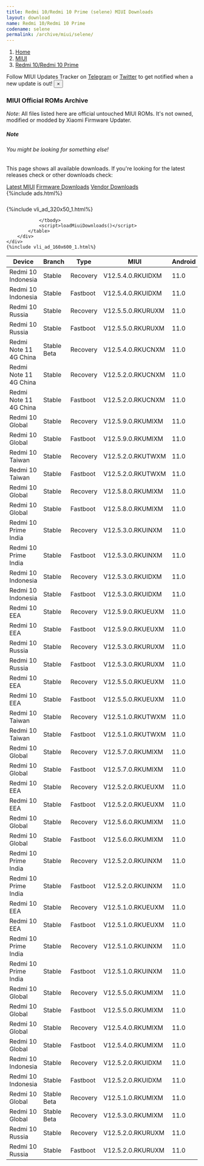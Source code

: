 ```yaml
---
title: Redmi 10/Redmi 10 Prime (selene) MIUI Downloads
layout: download
name: Redmi 10/Redmi 10 Prime
codename: selene
permalink: /archive/miui/selene/
---
```

<nav aria-label="breadcrumb">
    <ol class="breadcrumb">
        <li class="breadcrumb-item"><a href="/">Home</a></li>
        <li class="breadcrumb-item"><a href="/miui/">MIUI</a></li>
        <li class="breadcrumb-item active" aria-current="page"><a href="/miui/selene/">Redmi 10/Redmi 10 Prime</a></li>
    </ol>
</nav>
<div class="alert alert-primary alert-dismissible fade show" role="alert">
    Follow MIUI Updates Tracker on <a href="https://t.me/MIUIUpdatesTracker" class="alert-link">Telegram</a>
     or <a href="https://twitter.com/MiFwUpdater" class="alert-link">Twitter</a> to get notified when a new update is out!
    <button type="button" class="close" data-dismiss="alert" aria-label="Close">
        <span aria-hidden="true">&times;</span>
    </button>
</div>

### MIUI Official ROMs Archive
*Note*: All files listed here are official untouched MIUI ROMs. It's not owned, modified or modded by Xiaomi Firmware Updater.
<div class="card">
  <div class="card-body">
    <h5 class="card-title">Note</h5>
    <h6 class="card-subtitle mb-2 text-muted">You might be looking for something else!</h6>
    <p class="card-text">This page shows all available downloads.
     If you're looking for the latest releases check or other downloads check:</p>
    <a href="/miui/selene/" class="card-link">Latest MIUI</a>
    <a href="/firmware/selene/" class="card-link">Firmware Downloads</a>
    <a href="/vendor/selene/" class="card-link">Vendor Downloads</a>
  </div>
</div>
{%include ads.html%}
<div class="row justify-content-center">
    <div class="col-10">
        <div class="table-responsive-md" style="margin-top: 25px;">
            {%include vli_ad_320x50_1.html%}
            <table id="miui" class="display dt-responsive nowrap compact table table-striped table-hover table-sm">
                <thead class="thead-dark">
                    <tr>
                        <th data-ref="device">Device</th>
                        <th data-ref="branch">Branch</th>
                        <th data-ref="type">Type</th>
                        <th data-ref="miui">MIUI</th>
                        <th data-ref="android">Android</th>
                        <th data-ref="size">Size</th>
                        <th data-ref="size">Date</th>
                        <th data-ref="link">Link</th>
                    </tr>
                </thead>
                <tbody>
                <tr><td>Redmi 10 Indonesia</td><td>Stable</td><td>Recovery</td><td>V12.5.4.0.RKUIDXM</td><td>11.0</td><td>2.5 GB</td><td>2021-12-17</td><td><a href="/miui/selene/stable/V12.5.4.0.RKUIDXM/">Download</a></td></tr>
<tr><td>Redmi 10 Indonesia</td><td>Stable</td><td>Fastboot</td><td>V12.5.4.0.RKUIDXM</td><td>11.0</td><td>4.7 GB</td><td>2021-12-10</td><td><a href="/miui/selene/stable/V12.5.4.0.RKUIDXM/">Download</a></td></tr>
<tr><td>Redmi 10 Russia</td><td>Stable</td><td>Recovery</td><td>V12.5.5.0.RKURUXM</td><td>11.0</td><td>2.5 GB</td><td>2021-12-17</td><td><a href="/miui/selene/stable/V12.5.5.0.RKURUXM/">Download</a></td></tr>
<tr><td>Redmi 10 Russia</td><td>Stable</td><td>Fastboot</td><td>V12.5.5.0.RKURUXM</td><td>11.0</td><td>4.8 GB</td><td>2021-12-10</td><td><a href="/miui/selene/stable/V12.5.5.0.RKURUXM/">Download</a></td></tr>
<tr><td>Redmi Note 11 4G China</td><td>Stable Beta</td><td>Recovery</td><td>V12.5.4.0.RKUCNXM</td><td>11.0</td><td>3.2 GB</td><td>2021-12-08</td><td><a href="/miui/selenes/stable beta/V12.5.4.0.RKUCNXM/">Download</a></td></tr>
<tr><td>Redmi Note 11 4G China</td><td>Stable</td><td>Recovery</td><td>V12.5.2.0.RKUCNXM</td><td>11.0</td><td>3.2 GB</td><td>2021-12-01</td><td><a href="/miui/selenes/stable/V12.5.2.0.RKUCNXM/">Download</a></td></tr>
<tr><td>Redmi Note 11 4G China</td><td>Stable</td><td>Fastboot</td><td>V12.5.2.0.RKUCNXM</td><td>11.0</td><td>4.6 GB</td><td>2021-11-26</td><td><a href="/miui/selenes/stable/V12.5.2.0.RKUCNXM/">Download</a></td></tr>
<tr><td>Redmi 10 Global</td><td>Stable</td><td>Recovery</td><td>V12.5.9.0.RKUMIXM</td><td>11.0</td><td>2.5 GB</td><td>2021-11-17</td><td><a href="/miui/selene/stable/V12.5.9.0.RKUMIXM/">Download</a></td></tr>
<tr><td>Redmi 10 Global</td><td>Stable</td><td>Fastboot</td><td>V12.5.9.0.RKUMIXM</td><td>11.0</td><td>5.3 GB</td><td>2021-11-12</td><td><a href="/miui/selene/stable/V12.5.9.0.RKUMIXM/">Download</a></td></tr>
<tr><td>Redmi 10 Taiwan</td><td>Stable</td><td>Recovery</td><td>V12.5.2.0.RKUTWXM</td><td>11.0</td><td>2.5 GB</td><td>2021-10-31</td><td><a href="/miui/selene/stable/V12.5.2.0.RKUTWXM/">Download</a></td></tr>
<tr><td>Redmi 10 Taiwan</td><td>Stable</td><td>Fastboot</td><td>V12.5.2.0.RKUTWXM</td><td>11.0</td><td>3.8 GB</td><td>2021-10-26</td><td><a href="/miui/selene/stable/V12.5.2.0.RKUTWXM/">Download</a></td></tr>
<tr><td>Redmi 10 Global</td><td>Stable</td><td>Recovery</td><td>V12.5.8.0.RKUMIXM</td><td>11.0</td><td>2.5 GB</td><td>2021-10-30</td><td><a href="/miui/selene/stable/V12.5.8.0.RKUMIXM/">Download</a></td></tr>
<tr><td>Redmi 10 Global</td><td>Stable</td><td>Fastboot</td><td>V12.5.8.0.RKUMIXM</td><td>11.0</td><td>5.2 GB</td><td>2021-10-26</td><td><a href="/miui/selene/stable/V12.5.8.0.RKUMIXM/">Download</a></td></tr>
<tr><td>Redmi 10 Prime India</td><td>Stable</td><td>Recovery</td><td>V12.5.3.0.RKUINXM</td><td>11.0</td><td>2.4 GB</td><td>2021-10-25</td><td><a href="/miui/selene/stable/V12.5.3.0.RKUINXM/">Download</a></td></tr>
<tr><td>Redmi 10 Prime India</td><td>Stable</td><td>Fastboot</td><td>V12.5.3.0.RKUINXM</td><td>11.0</td><td>3.4 GB</td><td>2021-10-16</td><td><a href="/miui/selene/stable/V12.5.3.0.RKUINXM/">Download</a></td></tr>
<tr><td>Redmi 10 Indonesia</td><td>Stable</td><td>Recovery</td><td>V12.5.3.0.RKUIDXM</td><td>11.0</td><td>2.5 GB</td><td>2021-10-25</td><td><a href="/miui/selene/stable/V12.5.3.0.RKUIDXM/">Download</a></td></tr>
<tr><td>Redmi 10 Indonesia</td><td>Stable</td><td>Fastboot</td><td>V12.5.3.0.RKUIDXM</td><td>11.0</td><td>4.4 GB</td><td>2021-10-13</td><td><a href="/miui/selene/stable/V12.5.3.0.RKUIDXM/">Download</a></td></tr>
<tr><td>Redmi 10 EEA</td><td>Stable</td><td>Recovery</td><td>V12.5.9.0.RKUEUXM</td><td>11.0</td><td>2.4 GB</td><td>2021-10-22</td><td><a href="/miui/selene/stable/V12.5.9.0.RKUEUXM/">Download</a></td></tr>
<tr><td>Redmi 10 EEA</td><td>Stable</td><td>Fastboot</td><td>V12.5.9.0.RKUEUXM</td><td>11.0</td><td>5.2 GB</td><td>2021-10-20</td><td><a href="/miui/selene/stable/V12.5.9.0.RKUEUXM/">Download</a></td></tr>
<tr><td>Redmi 10 Russia</td><td>Stable</td><td>Recovery</td><td>V12.5.3.0.RKURUXM</td><td>11.0</td><td>2.5 GB</td><td>2021-10-21</td><td><a href="/miui/selene/stable/V12.5.3.0.RKURUXM/">Download</a></td></tr>
<tr><td>Redmi 10 Russia</td><td>Stable</td><td>Fastboot</td><td>V12.5.3.0.RKURUXM</td><td>11.0</td><td>4.6 GB</td><td>2021-10-17</td><td><a href="/miui/selene/stable/V12.5.3.0.RKURUXM/">Download</a></td></tr>
<tr><td>Redmi 10 EEA</td><td>Stable</td><td>Recovery</td><td>V12.5.5.0.RKUEUXM</td><td>11.0</td><td>2.4 GB</td><td>2021-10-09</td><td><a href="/miui/selene/stable/V12.5.5.0.RKUEUXM/">Download</a></td></tr>
<tr><td>Redmi 10 EEA</td><td>Stable</td><td>Fastboot</td><td>V12.5.5.0.RKUEUXM</td><td>11.0</td><td>5.1 GB</td><td>2021-09-28</td><td><a href="/miui/selene/stable/V12.5.5.0.RKUEUXM/">Download</a></td></tr>
<tr><td>Redmi 10 Taiwan</td><td>Stable</td><td>Recovery</td><td>V12.5.1.0.RKUTWXM</td><td>11.0</td><td>2.3 GB</td><td>2021-10-08</td><td><a href="/miui/selene/stable/V12.5.1.0.RKUTWXM/">Download</a></td></tr>
<tr><td>Redmi 10 Taiwan</td><td>Stable</td><td>Fastboot</td><td>V12.5.1.0.RKUTWXM</td><td>11.0</td><td>3.7 GB</td><td>2021-09-02</td><td><a href="/miui/selene/stable/V12.5.1.0.RKUTWXM/">Download</a></td></tr>
<tr><td>Redmi 10 Global</td><td>Stable</td><td>Recovery</td><td>V12.5.7.0.RKUMIXM</td><td>11.0</td><td>2.4 GB</td><td>2021-10-01</td><td><a href="/miui/selene/stable/V12.5.7.0.RKUMIXM/">Download</a></td></tr>
<tr><td>Redmi 10 Global</td><td>Stable</td><td>Fastboot</td><td>V12.5.7.0.RKUMIXM</td><td>11.0</td><td>5.1 GB</td><td>2021-09-28</td><td><a href="/miui/selene/stable/V12.5.7.0.RKUMIXM/">Download</a></td></tr>
<tr><td>Redmi 10 EEA</td><td>Stable</td><td>Recovery</td><td>V12.5.2.0.RKUEUXM</td><td>11.0</td><td>2.4 GB</td><td>2021-09-26</td><td><a href="/miui/selene/stable/V12.5.2.0.RKUEUXM/">Download</a></td></tr>
<tr><td>Redmi 10 EEA</td><td>Stable</td><td>Fastboot</td><td>V12.5.2.0.RKUEUXM</td><td>11.0</td><td>5.1 GB</td><td>2021-08-28</td><td><a href="/miui/selene/stable/V12.5.2.0.RKUEUXM/">Download</a></td></tr>
<tr><td>Redmi 10 Global</td><td>Stable</td><td>Recovery</td><td>V12.5.6.0.RKUMIXM</td><td>11.0</td><td>2.4 GB</td><td>2021-09-16</td><td><a href="/miui/selene/stable/V12.5.6.0.RKUMIXM/">Download</a></td></tr>
<tr><td>Redmi 10 Global</td><td>Stable</td><td>Fastboot</td><td>V12.5.6.0.RKUMIXM</td><td>11.0</td><td>5.0 GB</td><td>2021-09-10</td><td><a href="/miui/selene/stable/V12.5.6.0.RKUMIXM/">Download</a></td></tr>
<tr><td>Redmi 10 Prime India</td><td>Stable</td><td>Recovery</td><td>V12.5.2.0.RKUINXM</td><td>11.0</td><td>2.4 GB</td><td>2021-09-13</td><td><a href="/miui/selene/stable/V12.5.2.0.RKUINXM/">Download</a></td></tr>
<tr><td>Redmi 10 Prime India</td><td>Stable</td><td>Fastboot</td><td>V12.5.2.0.RKUINXM</td><td>11.0</td><td>3.3 GB</td><td>2021-09-07</td><td><a href="/miui/selene/stable/V12.5.2.0.RKUINXM/">Download</a></td></tr>
<tr><td>Redmi 10 EEA</td><td>Stable</td><td>Recovery</td><td>V12.5.1.0.RKUEUXM</td><td>11.0</td><td>2.4 GB</td><td>2021-09-10</td><td><a href="/miui/selene/stable/V12.5.1.0.RKUEUXM/">Download</a></td></tr>
<tr><td>Redmi 10 EEA</td><td>Stable</td><td>Fastboot</td><td>V12.5.1.0.RKUEUXM</td><td>11.0</td><td>5.0 GB</td><td>2021-08-04</td><td><a href="/miui/selene/stable/V12.5.1.0.RKUEUXM/">Download</a></td></tr>
<tr><td>Redmi 10 Prime India</td><td>Stable</td><td>Recovery</td><td>V12.5.1.0.RKUINXM</td><td>11.0</td><td>2.3 GB</td><td>2021-09-10</td><td><a href="/miui/selene/stable/V12.5.1.0.RKUINXM/">Download</a></td></tr>
<tr><td>Redmi 10 Prime India</td><td>Stable</td><td>Fastboot</td><td>V12.5.1.0.RKUINXM</td><td>11.0</td><td>3.3 GB</td><td>2021-08-10</td><td><a href="/miui/selene/stable/V12.5.1.0.RKUINXM/">Download</a></td></tr>
<tr><td>Redmi 10 Global</td><td>Stable</td><td>Recovery</td><td>V12.5.5.0.RKUMIXM</td><td>11.0</td><td>2.4 GB</td><td>2021-09-07</td><td><a href="/miui/selene/stable/V12.5.5.0.RKUMIXM/">Download</a></td></tr>
<tr><td>Redmi 10 Global</td><td>Stable</td><td>Fastboot</td><td>V12.5.5.0.RKUMIXM</td><td>11.0</td><td>5.1 GB</td><td>2021-08-21</td><td><a href="/miui/selene/stable/V12.5.5.0.RKUMIXM/">Download</a></td></tr>
<tr><td>Redmi 10 Global</td><td>Stable</td><td>Recovery</td><td>V12.5.4.0.RKUMIXM</td><td>11.0</td><td>2.3 GB</td><td>2021-08-19</td><td><a href="/miui/selene/stable/V12.5.4.0.RKUMIXM/">Download</a></td></tr>
<tr><td>Redmi 10 Global</td><td>Stable</td><td>Fastboot</td><td>V12.5.4.0.RKUMIXM</td><td>11.0</td><td>5.1 GB</td><td>2021-08-03</td><td><a href="/miui/selene/stable/V12.5.4.0.RKUMIXM/">Download</a></td></tr>
<tr><td>Redmi 10 Indonesia</td><td>Stable</td><td>Recovery</td><td>V12.5.2.0.RKUIDXM</td><td>11.0</td><td>2.4 GB</td><td>2021-08-19</td><td><a href="/miui/selene/stable/V12.5.2.0.RKUIDXM/">Download</a></td></tr>
<tr><td>Redmi 10 Indonesia</td><td>Stable</td><td>Fastboot</td><td>V12.5.2.0.RKUIDXM</td><td>11.0</td><td>4.2 GB</td><td>2021-08-10</td><td><a href="/miui/selene/stable/V12.5.2.0.RKUIDXM/">Download</a></td></tr>
<tr><td>Redmi 10 Global</td><td>Stable Beta</td><td>Recovery</td><td>V12.5.1.0.RKUMIXM</td><td>11.0</td><td>2.3 GB</td><td>2021-08-19</td><td><a href="/miui/selene/stable beta/V12.5.1.0.RKUMIXM/">Download</a></td></tr>
<tr><td>Redmi 10 Global</td><td>Stable Beta</td><td>Recovery</td><td>V12.5.3.0.RKUMIXM</td><td>11.0</td><td>2.3 GB</td><td>2021-08-19</td><td><a href="/miui/selene/stable beta/V12.5.3.0.RKUMIXM/">Download</a></td></tr>
<tr><td>Redmi 10 Russia</td><td>Stable</td><td>Recovery</td><td>V12.5.2.0.RKURUXM</td><td>11.0</td><td>2.4 GB</td><td>2021-08-19</td><td><a href="/miui/selene/stable/V12.5.2.0.RKURUXM/">Download</a></td></tr>
<tr><td>Redmi 10 Russia</td><td>Stable</td><td>Fastboot</td><td>V12.5.2.0.RKURUXM</td><td>11.0</td><td>4.5 GB</td><td>2021-08-16</td><td><a href="/miui/selene/stable/V12.5.2.0.RKURUXM/">Download</a></td></tr>

                </tbody>
                <script>loadMiuiDownloads()</script>
            </table>
        </div>
    </div>
    {%include vli_ad_160x600_1.html%}
</div>
